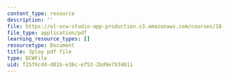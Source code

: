 ```yaml
---
content_type: resource
description: ''
file: https://ol-ocw-studio-app-production.s3.amazonaws.com/courses/18-01sc-single-variable-calculus-fall-2010/f25f6cd4d81be36cef532bd9e7934611_PNTnmH6jsRI.pdf
file_type: application/pdf
learning_resource_types: []
resourcetype: Document
title: 3play pdf file
type: OCWFile
uid: f25f6cd4-d81b-e36c-ef53-2bd9e7934611
---
```

